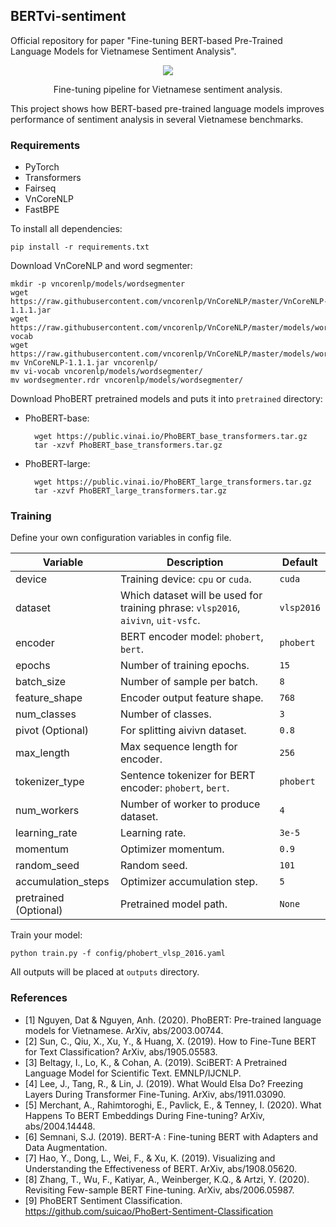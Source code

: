 <p align="center"> 
<h2>BERTvi-sentiment</h2>

Official repository for paper "Fine-tuning BERT-based Pre-Trained Language Models for Vietnamese Sentiment Analysis".
</p>

<p align="center">
  <img src="https://raw.githubusercontent.com/vndee/bertvi-sentiment/master/imgs/_nics2020.svg">
  <p align="center">Fine-tuning pipeline for Vietnamese sentiment analysis.</p>
</p>

This project shows how BERT-based pre-trained language models improves performance of sentiment analysis in several
Vietnamese benchmarks.  

### Requirements

- PyTorch
- Transformers
- Fairseq
- VnCoreNLP
- FastBPE

To install all dependencies:

    pip install -r requirements.txt

Download VnCoreNLP and word segmenter:

    mkdir -p vncorenlp/models/wordsegmenter
    wget https://raw.githubusercontent.com/vncorenlp/VnCoreNLP/master/VnCoreNLP-1.1.1.jar
    wget https://raw.githubusercontent.com/vncorenlp/VnCoreNLP/master/models/wordsegmenter/vi-vocab
    wget https://raw.githubusercontent.com/vncorenlp/VnCoreNLP/master/models/wordsegmenter/wordsegmenter.rdr
    mv VnCoreNLP-1.1.1.jar vncorenlp/ 
    mv vi-vocab vncorenlp/models/wordsegmenter/
    mv wordsegmenter.rdr vncorenlp/models/wordsegmenter/
    
Download PhoBERT pretrained models and puts it into `pretrained` directory:
- PhoBERT-base:

        wget https://public.vinai.io/PhoBERT_base_transformers.tar.gz
        tar -xzvf PhoBERT_base_transformers.tar.gz

- PhoBERT-large:

        wget https://public.vinai.io/PhoBERT_large_transformers.tar.gz
        tar -xzvf PhoBERT_large_transformers.tar.gz
    
### Training

Define your own configuration variables in config file. 

| Variable  | Description  | Default  |
|---|---|---|
| device  | Training device: `cpu` or `cuda`.  | `cuda`  |
| dataset  | Which dataset will be used for training phrase: `vlsp2016`, `aivivn`, `uit-vsfc`.  | `vlsp2016`  |
| encoder  | BERT encoder model: `phobert`, `bert`.  | `phobert`  |
| epochs  | Number of training epochs.  | `15`  |
| batch_size  | Number of sample per batch.  | `8`  |
| feature_shape  | Encoder output feature shape.  | `768`  |
| num_classes  | Number of classes.  | `3`  |
| pivot (Optional) | For splitting aivivn dataset.  | `0.8`  |
| max_length  | Max sequence length for encoder.  | `256`  |
| tokenizer_type  | Sentence tokenizer for BERT encoder: `phobert`, `bert`.  | `phobert`  |
| num_workers  | Number of worker to produce dataset.  | `4`  |
| learning_rate  | Learning rate.  | `3e-5`  |
| momentum  | Optimizer momentum.  | `0.9`  |
| random_seed  | Random seed.  | `101`  |
| accumulation_steps  | Optimizer accumulation step.  | `5`  |
| pretrained (Optional) | Pretrained model path. | `None` | 

Train your model:

    python train.py -f config/phobert_vlsp_2016.yaml
    
All outputs will be placed at `outputs` directory.

### References

- [1] Nguyen, Dat & Nguyen, Anh. (2020). PhoBERT: Pre-trained language models for Vietnamese. ArXiv, abs/2003.00744.
- [2] Sun, C., Qiu, X., Xu, Y., & Huang, X. (2019). How to Fine-Tune BERT for Text Classification? ArXiv, abs/1905.05583.
- [3] Beltagy, I., Lo, K., & Cohan, A. (2019). SciBERT: A Pretrained Language Model for Scientific Text. EMNLP/IJCNLP.
- [4] Lee, J., Tang, R., & Lin, J. (2019). What Would Elsa Do? Freezing Layers During Transformer Fine-Tuning. ArXiv, abs/1911.03090.
- [5] Merchant, A., Rahimtoroghi, E., Pavlick, E., & Tenney, I. (2020). What Happens To BERT Embeddings During Fine-tuning? ArXiv, abs/2004.14448.
- [6] Semnani, S.J. (2019). BERT-A : Fine-tuning BERT with Adapters and Data Augmentation.
- [7] Hao, Y., Dong, L., Wei, F., & Xu, K. (2019). Visualizing and Understanding the Effectiveness of BERT. ArXiv, abs/1908.05620.
- [8] Zhang, T., Wu, F., Katiyar, A., Weinberger, K.Q., & Artzi, Y. (2020). Revisiting Few-sample BERT Fine-tuning. ArXiv, abs/2006.05987.
- [9] PhoBERT Sentiment Classification. https://github.com/suicao/PhoBert-Sentiment-Classification